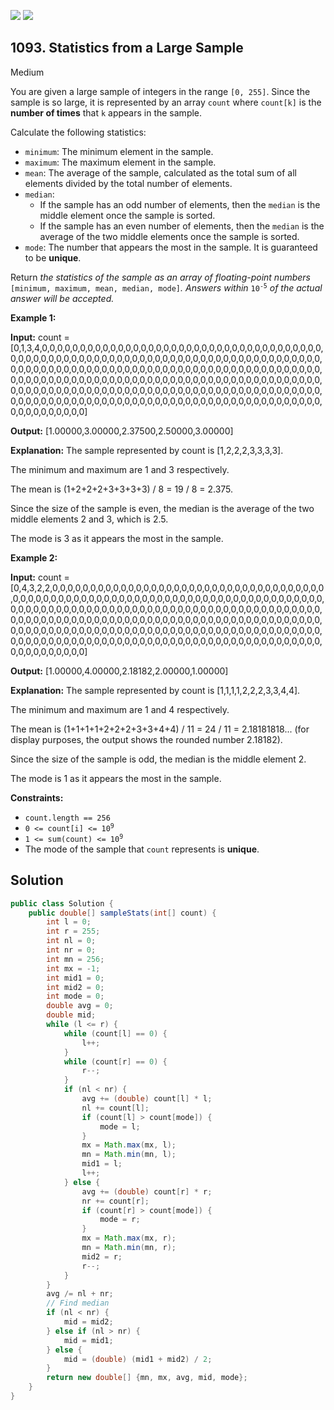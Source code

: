[![](https://img.shields.io/github/stars/javadev/LeetCode-in-Java?label=Stars&style=flat-square)](https://github.com/javadev/LeetCode-in-Java)
[![](https://img.shields.io/github/forks/javadev/LeetCode-in-Java?label=Fork%20me%20on%20GitHub%20&style=flat-square)](https://github.com/javadev/LeetCode-in-Java/fork)

## 1093\. Statistics from a Large Sample

Medium

You are given a large sample of integers in the range `[0, 255]`. Since the sample is so large, it is represented by an array `count` where `count[k]` is the **number of times** that `k` appears in the sample.

Calculate the following statistics:

*   `minimum`: The minimum element in the sample.
*   `maximum`: The maximum element in the sample.
*   `mean`: The average of the sample, calculated as the total sum of all elements divided by the total number of elements.
*   `median`:
    *   If the sample has an odd number of elements, then the `median` is the middle element once the sample is sorted.
    *   If the sample has an even number of elements, then the `median` is the average of the two middle elements once the sample is sorted.
*   `mode`: The number that appears the most in the sample. It is guaranteed to be **unique**.

Return _the statistics of the sample as an array of floating-point numbers_ `[minimum, maximum, mean, median, mode]`_. Answers within_ <code>10<sup>-5</sup></code> _of the actual answer will be accepted._

**Example 1:**

**Input:** count = [0,1,3,4,0,0,0,0,0,0,0,0,0,0,0,0,0,0,0,0,0,0,0,0,0,0,0,0,0,0,0,0,0,0,0,0,0,0,0,0,0,0,0,0,0,0,0,0,0,0,0,0,0,0,0,0,0,0,0,0,0,0,0,0,0,0,0,0,0,0,0,0,0,0,0,0,0,0,0,0,0,0,0,0,0,0,0,0,0,0,0,0,0,0,0,0,0,0,0,0,0,0,0,0,0,0,0,0,0,0,0,0,0,0,0,0,0,0,0,0,0,0,0,0,0,0,0,0,0,0,0,0,0,0,0,0,0,0,0,0,0,0,0,0,0,0,0,0,0,0,0,0,0,0,0,0,0,0,0,0,0,0,0,0,0,0,0,0,0,0,0,0,0,0,0,0,0,0,0,0,0,0,0,0,0,0,0,0,0,0,0,0,0,0,0,0,0,0,0,0,0,0,0,0,0,0,0,0,0,0,0,0,0,0,0,0,0,0,0,0,0,0,0,0,0,0,0,0,0,0,0,0,0,0,0,0,0,0,0,0,0,0,0,0,0,0,0,0,0,0,0,0,0,0,0,0]

**Output:** [1.00000,3.00000,2.37500,2.50000,3.00000]

**Explanation:** The sample represented by count is [1,2,2,2,3,3,3,3].

The minimum and maximum are 1 and 3 respectively.

The mean is (1+2+2+2+3+3+3+3) / 8 = 19 / 8 = 2.375.

Since the size of the sample is even, the median is the average of the two middle elements 2 and 3, which is 2.5.

The mode is 3 as it appears the most in the sample.

**Example 2:**

**Input:** count = [0,4,3,2,2,0,0,0,0,0,0,0,0,0,0,0,0,0,0,0,0,0,0,0,0,0,0,0,0,0,0,0,0,0,0,0,0,0,0,0,0,0,0,0,0,0,0,0,0,0,0,0,0,0,0,0,0,0,0,0,0,0,0,0,0,0,0,0,0,0,0,0,0,0,0,0,0,0,0,0,0,0,0,0,0,0,0,0,0,0,0,0,0,0,0,0,0,0,0,0,0,0,0,0,0,0,0,0,0,0,0,0,0,0,0,0,0,0,0,0,0,0,0,0,0,0,0,0,0,0,0,0,0,0,0,0,0,0,0,0,0,0,0,0,0,0,0,0,0,0,0,0,0,0,0,0,0,0,0,0,0,0,0,0,0,0,0,0,0,0,0,0,0,0,0,0,0,0,0,0,0,0,0,0,0,0,0,0,0,0,0,0,0,0,0,0,0,0,0,0,0,0,0,0,0,0,0,0,0,0,0,0,0,0,0,0,0,0,0,0,0,0,0,0,0,0,0,0,0,0,0,0,0,0,0,0,0,0,0,0,0,0,0,0,0,0,0,0,0,0,0,0,0,0,0,0]

**Output:** [1.00000,4.00000,2.18182,2.00000,1.00000]

**Explanation:** The sample represented by count is [1,1,1,1,2,2,2,3,3,4,4].

The minimum and maximum are 1 and 4 respectively.

The mean is (1+1+1+1+2+2+2+3+3+4+4) / 11 = 24 / 11 = 2.18181818... (for display purposes, the output shows the rounded number 2.18182).

Since the size of the sample is odd, the median is the middle element 2.

The mode is 1 as it appears the most in the sample.

**Constraints:**

*   `count.length == 256`
*   <code>0 <= count[i] <= 10<sup>9</sup></code>
*   <code>1 <= sum(count) <= 10<sup>9</sup></code>
*   The mode of the sample that `count` represents is **unique**.

## Solution

```java
public class Solution {
    public double[] sampleStats(int[] count) {
        int l = 0;
        int r = 255;
        int nl = 0;
        int nr = 0;
        int mn = 256;
        int mx = -1;
        int mid1 = 0;
        int mid2 = 0;
        int mode = 0;
        double avg = 0;
        double mid;
        while (l <= r) {
            while (count[l] == 0) {
                l++;
            }
            while (count[r] == 0) {
                r--;
            }
            if (nl < nr) {
                avg += (double) count[l] * l;
                nl += count[l];
                if (count[l] > count[mode]) {
                    mode = l;
                }
                mx = Math.max(mx, l);
                mn = Math.min(mn, l);
                mid1 = l;
                l++;
            } else {
                avg += (double) count[r] * r;
                nr += count[r];
                if (count[r] > count[mode]) {
                    mode = r;
                }
                mx = Math.max(mx, r);
                mn = Math.min(mn, r);
                mid2 = r;
                r--;
            }
        }
        avg /= nl + nr;
        // Find median
        if (nl < nr) {
            mid = mid2;
        } else if (nl > nr) {
            mid = mid1;
        } else {
            mid = (double) (mid1 + mid2) / 2;
        }
        return new double[] {mn, mx, avg, mid, mode};
    }
}
```